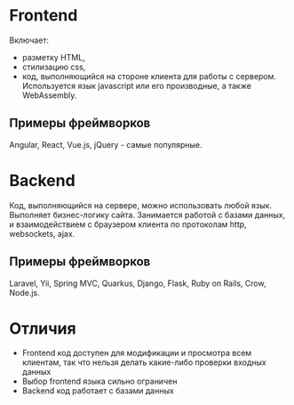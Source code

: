 # Frontend
Включает: 
* разметку HTML, 
* стилизацию css, 
* код, выполняющийся на стороне клиента для работы с сервером. Используется язык javascript или его производные, а также WebAssembly.
## Примеры фреймворков
Angular, React, Vue.js, jQuery - самые популярные.

# Backend
Код, выполняющийся на сервере, можно использовать любой язык.
Выполняет бизнес-логику сайта.
Занимается работой с базами данных, и взаимодействием с браузером клиента
по протоколам http, websockets, ajax.
## Примеры фреймворков
Laravel, Yii, Spring MVC, Quarkus, Django, Flask, Ruby on Rails, Crow, Node.js.

# Отличия
* Frontend код доступен для модификации и просмотра всем клиентам, так что нельзя делать какие-либо проверки входных данных
* Выбор frontend языка сильно ограничен
* Backend код работает с базами данных

